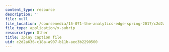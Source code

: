 ```yaml
---
content_type: resource
description: ''
file: null
file_location: /coursemedia/15-071-the-analytics-edge-spring-2017/c2d2a636c18aa907b11baec3b2290500_Vd6yR63nfHY.srt
file_type: application/x-subrip
resourcetype: Other
title: 3play caption file
uid: c2d2a636-c18a-a907-b11b-aec3b2290500
---
```

